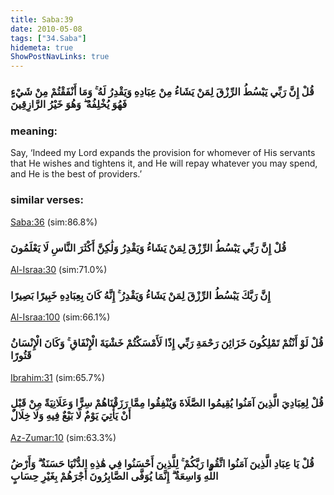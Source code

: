 ```yaml
---
title: Saba:39
date: 2010-05-08
tags: ["34.Saba"]
hidemeta: true 
ShowPostNavLinks: true 
---
```

### قُلْ إِنَّ رَبِّي يَبْسُطُ الرِّزْقَ لِمَنْ يَشَاءُ مِنْ عِبَادِهِ وَيَقْدِرُ لَهُ ۚ وَمَا أَنْفَقْتُمْ مِنْ شَيْءٍ فَهُوَ يُخْلِفُهُ ۖ وَهُوَ خَيْرُ الرَّازِقِينَ
### meaning: 
Say, ‘Indeed my Lord expands the provision for whomever of His servants that He wishes and tightens it, and He will repay whatever you may spend, and He is the best of providers.’
### similar verses: 

[Saba:36](/34/36) (sim:86.8%)

### قُلْ إِنَّ رَبِّي يَبْسُطُ الرِّزْقَ لِمَنْ يَشَاءُ وَيَقْدِرُ وَلَٰكِنَّ أَكْثَرَ النَّاسِ لَا يَعْلَمُونَ

[Al-Israa:30](/17/30) (sim:71.0%)

### إِنَّ رَبَّكَ يَبْسُطُ الرِّزْقَ لِمَنْ يَشَاءُ وَيَقْدِرُ ۚ إِنَّهُ كَانَ بِعِبَادِهِ خَبِيرًا بَصِيرًا

[Al-Israa:100](/17/100) (sim:66.1%)

### قُلْ لَوْ أَنْتُمْ تَمْلِكُونَ خَزَائِنَ رَحْمَةِ رَبِّي إِذًا لَأَمْسَكْتُمْ خَشْيَةَ الْإِنْفَاقِ ۚ وَكَانَ الْإِنْسَانُ قَتُورًا

[Ibrahim:31](/14/31) (sim:65.7%)

### قُلْ لِعِبَادِيَ الَّذِينَ آمَنُوا يُقِيمُوا الصَّلَاةَ وَيُنْفِقُوا مِمَّا رَزَقْنَاهُمْ سِرًّا وَعَلَانِيَةً مِنْ قَبْلِ أَنْ يَأْتِيَ يَوْمٌ لَا بَيْعٌ فِيهِ وَلَا خِلَالٌ

[Az-Zumar:10](/39/10) (sim:63.3%)

### قُلْ يَا عِبَادِ الَّذِينَ آمَنُوا اتَّقُوا رَبَّكُمْ ۚ لِلَّذِينَ أَحْسَنُوا فِي هَٰذِهِ الدُّنْيَا حَسَنَةٌ ۗ وَأَرْضُ اللَّهِ وَاسِعَةٌ ۗ إِنَّمَا يُوَفَّى الصَّابِرُونَ أَجْرَهُمْ بِغَيْرِ حِسَابٍ
